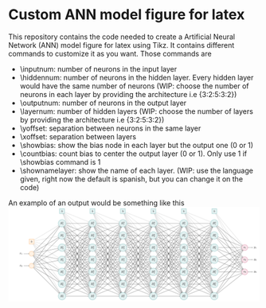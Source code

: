 # Custom ANN model figure for latex
This repository contains the code needed to create a Artificial Neural Network (ANN) model figure for latex using Tikz. It contains different commands to customize it as you want. Those commands are
- \inputnum: number of neurons in the input layer
- \hiddennum: number of neurons in the hidden layer. Every hidden layer would have the same number of neurons (WIP: choose the number of neurons in each layer by providing the architecture i.e {3:2:5:3:2})
- \outputnum: number of neurons in the output layer
- \layernum: number of hidden layers (WIP: choose the number of layers by providing the architecture i.e {3:2:5:3:2})
- \yoffset: separation between neurons in the same layer
- \xoffset: separation between layers
- \showbias: show the bias node in each layer but the output one (0 or 1)
- \countbias: count bias to center the output layer (0 or 1). Only use 1 if \showbias command is 1
- \shownamelayer: show the name of each layer. (WIP: use the language given, right now the default is spanish, but you can change it on the code)

An examplo of an output would be something like this
![ANN example](https://github.com/MarioBerrios/ANN-model-for-latex/blob/main/ann_example.png)
